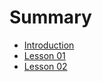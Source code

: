 # Summary

* [Introduction](README.md)
* [Lesson 01](di-01-jie-6bb5-01-qian-duan-kai-53d1-02html-and-css.md)
* [Lesson 02](lesson-02.md)

